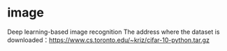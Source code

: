 # image
Deep learning-based image recognition
The address where the dataset is downloaded：https://www.cs.toronto.edu/~kriz/cifar-10-python.tar.gz
